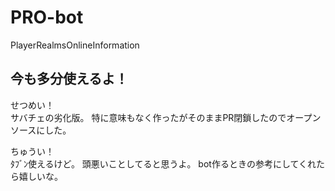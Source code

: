 # PRO-bot
PlayerRealmsOnlineInformation

## 今も多分使えるよ！

せつめい！<br>
サバチェの劣化版。
特に意味もなく作ったがそのままPR閉鎖したのでオープンソースにした。

ちゅうい！<br>
ﾀﾌﾞﾝ使えるけど。
頭悪いことしてると思うよ。
bot作るときの参考にしてくれたら嬉しいな。
